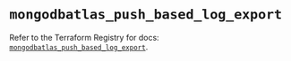 # `mongodbatlas_push_based_log_export`

Refer to the Terraform Registry for docs: [`mongodbatlas_push_based_log_export`](https://registry.terraform.io/providers/mongodb/mongodbatlas/1.17.1/docs/resources/push_based_log_export).
